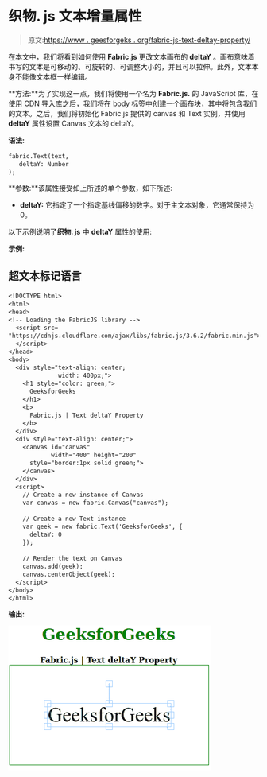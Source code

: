 # 织物. js 文本增量属性

> 原文:[https://www . geesforgeks . org/fabric-js-text-deltay-property/](https://www.geeksforgeeks.org/fabric-js-text-deltay-property/)

在本文中，我们将看到如何使用 **Fabric.js** 更改文本画布的 **deltaY** 。画布意味着书写的文本是可移动的、可旋转的、可调整大小的，并且可以拉伸。此外，文本本身不能像文本框一样编辑。

**方法:**为了实现这一点，我们将使用一个名为 **Fabric.js.** 的 JavaScript 库，在使用 CDN 导入库之后，我们将在 body 标签中创建一个画布块，其中将包含我们的文本。之后，我们将初始化 Fabric.js 提供的 canvas 和 Text 实例，并使用 **deltaY** 属性设置 Canvas 文本的 deltaY。

**语法:**

```
fabric.Text(text,
   deltaY: Number
);
```

**参数:**该属性接受如上所述的单个参数，如下所述:

*   **deltaY:** 它指定了一个指定基线偏移的数字。对于主文本对象，它通常保持为 0。

以下示例说明了**织物. js** 中 **deltaY** 属性的使用:

**示例:**

## 超文本标记语言

```
<!DOCTYPE html>
<html>
<head>
<!-- Loading the FabricJS library -->
  <script src=
"https://cdnjs.cloudflare.com/ajax/libs/fabric.js/3.6.2/fabric.min.js">
  </script>
</head>
<body>
  <div style="text-align: center;
              width: 400px;">
    <h1 style="color: green;">
      GeeksforGeeks
    </h1>
    <b>
      Fabric.js | Text deltaY Property
    </b>
  </div>
  <div style="text-align: center;">
    <canvas id="canvas"
            width="400" height="200"
      style="border:1px solid green;">
    </canvas>
  </div>
  <script>
    // Create a new instance of Canvas
    var canvas = new fabric.Canvas("canvas");

    // Create a new Text instance
    var geek = new fabric.Text('GeeksforGeeks', {
      deltaY: 0
    });

    // Render the text on Canvas
    canvas.add(geek);
    canvas.centerObject(geek);
  </script>
</body>
</html>
```

**输出:**

![](img/6b98b819305f4bd65e121d8b6adfb911.png)